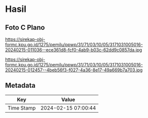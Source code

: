 # Hasil

## Foto C Plano

https://sirekap-obj-formc.kpu.go.id/1275/pemilu/ppwp/31/71/03/10/05/3171031005016-20240215-011036--ece361d8-fcf0-4ab9-b03c-62dd9c0857da.jpg

https://sirekap-obj-formc.kpu.go.id/1275/pemilu/ppwp/31/71/03/10/05/3171031005016-20240215-012457--4beb56f3-f027-4a36-8e17-49a669b7a703.jpg


## Metadata

| Key        | Value               |
| ---------- | ------------------- |
| Time Stamp | 2024-02-15 07:00:44 |



